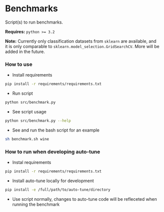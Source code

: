 # Benchmarks

Script(s) to run benchmarks.

**Requires:** `python >= 3.2`

**Note:** Currently only classification datasets from `sklearn` are available, and it is only comparable to `sklearn.model_selection.GridSearchCV`. More will be added in the future.

### How to use

* Install requirements

```bash
pip install -r requirements/requirements.txt
```

* Run script

```bash
python src/benchmark.py
```

* See script usage

```bash
python src/benchmark.py --help
```

* See and run the bash script for an example

```bash
sh benchmark.sh wine
```

### How to run when developing auto-tune

* Instal requirements

```bash
pip install -r requirements/requirements.txt
```

* Install auto-tune locally for development

```bash
pip install -e /full/path/to/auto-tune/directory
```

* Use script normally, changes to auto-tune code will be refleceted when running the benchmark
